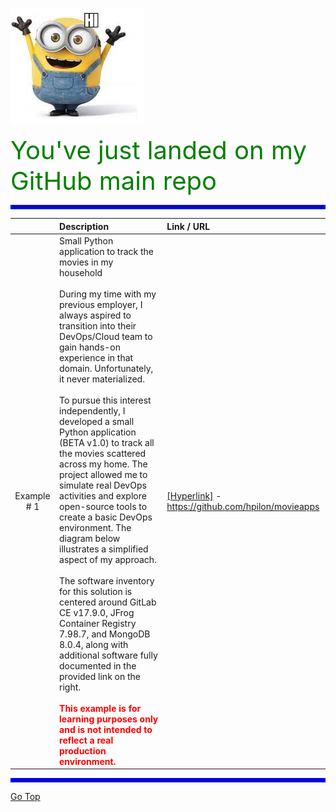 ![!](img/minion_hi.png)

<span style="font-size: 40px;color:green"> You've just landed on my GitHub main repo</span>

<a name="Top"></a>

<hr style="border:3px solid blue"> </hr>

| |Description |Link / URL|
| :---: | :--- | :--- |
| Example # 1 | Small Python application to track the movies in my household <br><br> During my time with my previous employer, I always aspired to transition into their DevOps/Cloud team to gain hands-on experience in that domain. Unfortunately, it never materialized.<br><br>To pursue this interest independently, I developed a small Python application (BETA v1.0) to track all the movies scattered across my home. The project allowed me to simulate real DevOps activities and explore open-source tools to create a basic DevOps environment. The diagram below illustrates a simplified aspect of my approach. <br> <br> The software inventory for this solution is centered around GitLab CE v17.9.0, JFrog Container Registry 7.98.7, and MongoDB 8.0.4, along with additional software fully documented in the provided link on the right. <br><br> **<span style="color: red;">This example is for learning purposes only and is not intended to reflect a real production environment.</span>** | [[Hyperlink]](https://github.com/hpilon/movieapps) - https://github.com/hpilon/movieapps |

<hr style="border:3px solid blue"> </hr>

[Go Top](#Top)

